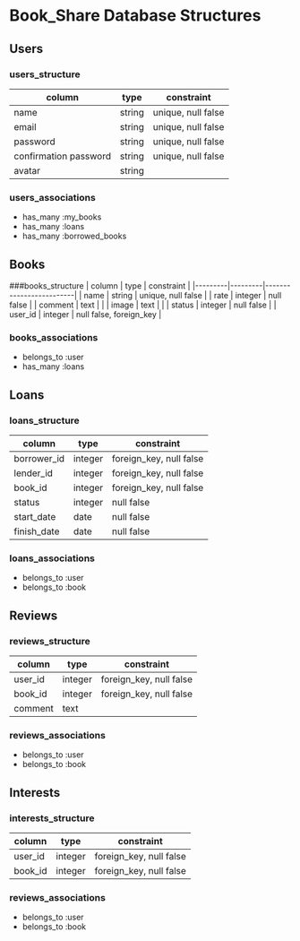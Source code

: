 # Book_Share Database Structures

## Users

### users_structure
| column                | type   | constraint                |
|-----------------------|--------|---------------------------|
| name                  | string | unique, null false        |
| email                 | string | unique, null false        |
| password              | string | unique, null false        |
| confirmation password | string | unique, null false        |
| avatar                | string |                           |

### users_associations
* has_many :my_books
* has_many :loans
* has_many :borrowed_books

## Books

###books_structure
| column  | type    | constraint              |
|---------|---------|-------------------------|
| name    | string  | unique, null false      |
| rate    | integer | null false              |
| comment | text    |                         |
| image   | text    |                         |
| status  | integer | null false              |
| user_id | integer | null false, foreign_key |

### books_associations
* belongs_to :user
* has_many :loans


## Loans

### loans_structure
| column      | type    | constraint              |
|-------------|---------|-------------------------|
| borrower_id | integer | foreign_key, null false |
| lender_id   | integer | foreign_key, null false |
| book_id     | integer | foreign_key, null false |
| status      | integer | null false              |
| start_date  | date    | null false              |
| finish_date | date    | null false              |

### loans_associations
* belongs_to :user
* belongs_to :book


## Reviews

### reviews_structure
| column  | type    | constraint              |
|---------|---------|-------------------------|
| user_id | integer | foreign_key, null false |
| book_id | integer | foreign_key, null false |
| comment | text    |                         |

### reviews_associations
* belongs_to :user
* belongs_to :book


## Interests

### interests_structure
| column  | type    | constraint              |
|---------|---------|-------------------------|
| user_id | integer | foreign_key, null false |
| book_id | integer | foreign_key, null false |

### reviews_associations
* belongs_to :user
* belongs_to :book
